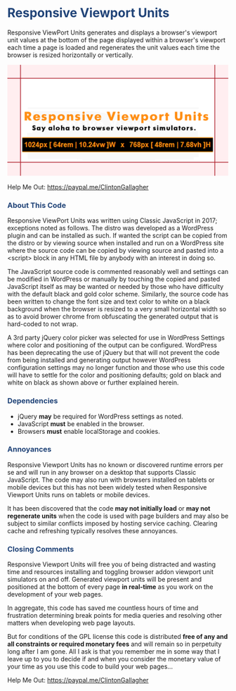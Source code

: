 <style type="text/css">
h1,h2,h3 {color: #214478;}
</style>
# <h1><span style="color:#214478">Responsive Viewport Units</span></h1>
Responsive ViewPort Units generates and displays a browser's viewport unit values at the bottom of the page displayed within a browser's viewport each time a page is loaded and regenerates the unit values each time the browser is resized horizontally or vertically.
 
![Typical Responsive Viewport Unit Generated Output](images/responsive-viewport-units-github-card.png)

Help Me Out: <https://paypal.me/ClintonGallagher>

### <h3>About This Code</h3>
Responsive ViewPort Units was written using Classic JavaScript in 2017; exceptions noted as follows. The distro was developed as a WordPress plugin and can be installed as such. If wanted the script can be copied from the distro or by viewing source when installed and run on a WordPress site where the source code can be copied by viewing source and pasted into a &lt;script&gt; block in any HTML file by anybody with an interest in doing so.

The JavaScript source code is commented reasonably well and settings can be modified in WordPress or manually by touching the copied and pasted JavaScript itself as may be wanted or needed by those who have difficulty with the default black and gold color scheme. Similarly, the source code has been written to change the font size and text color to white on a black background when the browser is resized to a very small horizontal width so as to avoid brower chrome from obfuscating the generated output that is hard-coded to not wrap.

A 3rd party jQuery color picker was selected for use in WordPress Settings where color and positioning of the output can be configured. WordPress has been deprecating the use of jQuery but that will not prevent the code from being installed and generating output however WordPress configuration settings may no longer function and those who use this code will have to settle for the color and positioning  defaults; gold on black and white on black as shown above or further explained herein.

### <h3>Dependencies</h3>

- jQuery **may** be required for WordPress settings as noted.
- JavaScript **must** be enabled in the browser.
- Browsers **must** enable localStorage and cookies.

### <h3>Annoyances</h3>

Responsive Viewport Units has no known or discovered runtime errors per se and will run in any browser on a desktop that supports Classic JavaScript. The code may also run with browsers installed on tablets or mobile devices but this has not been widely tested when Responsive Viewport Units runs on tablets or mobile devices.

It has been discovered that the code **may not initially load** or **may not regenerate units** when the code is used with page builders and may also be subject to similar conflicts imposed by hosting service caching. Clearing cache and refreshing typically resolves these annoyances.

### <h3>Closing Comments</h3>

Responsive Viewport Units will free you of being distracted and wasting time and resources installing and toggling browser addon viewport unit simulators on and off. Generated viewport units will be present and positioned at the bottom of every page **in real-time** as you work on the development of your web pages. 

In aggregate, this code has saved me countless hours of time and frustration determining break points for media queries and resolving other matters when developing web page layouts.

But for conditions of the GPL license this code is distributed **free of any and all constraints or required monetary fees** and will remain so in perpetuity long after I am gone. All I ask is that you remember me in some way that I leave up to you to decide if and when you consider the monetary value of your time as you use this code to build your web pages...

Help Me Out: <https://paypal.me/ClintonGallagher>
